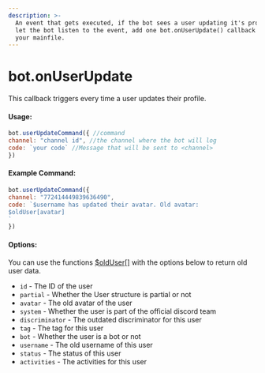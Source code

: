 ```yaml
---
description: >-
  An event that gets executed, if the bot sees a user updating it's profile. To
  let the bot listen to the event, add one bot.onUserUpdate() callback inside
  your mainfile.
---
```


# bot.onUserUpdate

This callback triggers every time a user updates their profile.

#### Usage:

```javascript
bot.userUpdateCommand({ //command
channel: "channel id", //the channel where the bot will log
code: `your code` //Message that will be sent to <channel>
})
```

#### Example Command:

```javascript
bot.userUpdateCommand({ 
channel: "772414449839636490", 
code: `$username has updated their avatar. Old avatar:
$oldUser[avatar]
`
})
```

#### Options:

You can use the functions [$oldUser\[\]](../functions/usdolduser.md) with the options below to return old user data.

* `id` - The ID of the user 
* `partial` - Whether the User structure is partial or not 
* `avatar` - The old avatar of the user 
* `system` - Whether the user is part of the official discord team 
* `discriminator` - The outdated discriminator for this user 
* `tag` - The tag for this user 
* `bot` - Whether the user is a bot or not 
* `username` - The old username of this user 
* `status` - The status of this user 
* `activities` - The activities for this user

